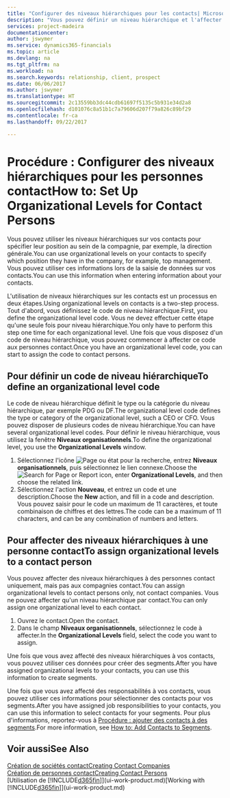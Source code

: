 ```yaml
---
title: "Configurer des niveaux hiérarchiques pour les contacts| Microsoft Docs"
description: "Vous pouvez définir un niveau hiérarchique et l'affecter à vos contacts pour indiquer leur position au sein de leur compagnie, par exemple, la direction générale."
services: project-madeira
documentationcenter: 
author: jswymer
ms.service: dynamics365-financials
ms.topic: article
ms.devlang: na
ms.tgt_pltfrm: na
ms.workload: na
ms.search.keywords: relationship, client, prospect
ms.date: 06/06/2017
ms.author: jswymer
ms.translationtype: HT
ms.sourcegitcommit: 2c13559bb3dc44cdb61697f5135c5b931e34d2a8
ms.openlocfilehash: d101076c8a51b1c7a79606d207f79a826c89bf29
ms.contentlocale: fr-ca
ms.lasthandoff: 09/22/2017

---
```

# <a name="how-to-set-up-organizational-levels-for-contact-persons"></a><span data-ttu-id="318eb-103">Procédure : Configurer des niveaux hiérarchiques pour les personnes contact</span><span class="sxs-lookup"><span data-stu-id="318eb-103">How to: Set Up Organizational Levels for Contact Persons</span></span>
<span data-ttu-id="318eb-104">Vous pouvez utiliser les niveaux hiérarchiques sur vos contacts pour spécifier leur position au sein de la compagnie, par exemple, la direction générale.</span><span class="sxs-lookup"><span data-stu-id="318eb-104">You can use organizational levels on your contacts to specify which position they have in the company, for example, top management.</span></span> <span data-ttu-id="318eb-105">Vous pouvez utiliser ces informations lors de la saisie de données sur vos contacts.</span><span class="sxs-lookup"><span data-stu-id="318eb-105">You can use this information when entering information about your contacts.</span></span>

<span data-ttu-id="318eb-106">L'utilisation de niveaux hiérarchiques sur les contacts est un processus en deux étapes.</span><span class="sxs-lookup"><span data-stu-id="318eb-106">Using organizational levels on contacts is a two-step process.</span></span> <span data-ttu-id="318eb-107">Tout d'abord, vous définissez le code de niveau hiérarchique.</span><span class="sxs-lookup"><span data-stu-id="318eb-107">First, you define the organizational level code.</span></span> <span data-ttu-id="318eb-108">Vous ne devez effectuer cette étape qu'une seule fois pour niveau hiérarchique.</span><span class="sxs-lookup"><span data-stu-id="318eb-108">You only have to perform this step one time for each organizational level.</span></span> <span data-ttu-id="318eb-109">Une fois que vous disposez d'un code de niveau hiérarchique, vous pouvez commencer à affecter ce code aux personnes contact.</span><span class="sxs-lookup"><span data-stu-id="318eb-109">Once you have an organizational level code, you can start to assign the code to contact persons.</span></span>

## <a name="to-define-an-organizational-level-code"></a><span data-ttu-id="318eb-110">Pour définir un code de niveau hiérarchique</span><span class="sxs-lookup"><span data-stu-id="318eb-110">To define an organizational level code</span></span>
<span data-ttu-id="318eb-111">Le code de niveau hiérarchique définit le type ou la catégorie du niveau hiérarchique, par exemple PDG ou DF.</span><span class="sxs-lookup"><span data-stu-id="318eb-111">The organizational level code defines the type or category of the organizational level, such a CEO  or CFO.</span></span> <span data-ttu-id="318eb-112">Vous pouvez disposer de plusieurs codes de niveau hiérarchique.</span><span class="sxs-lookup"><span data-stu-id="318eb-112">You can have several organizational level codes.</span></span> <span data-ttu-id="318eb-113">Pour définir le niveau hiérarchique, vous utilisez la fenêtre **Niveaux organisationnels**.</span><span class="sxs-lookup"><span data-stu-id="318eb-113">To define the organizational level, you use the **Organizational Levels** window.</span></span>

1. <span data-ttu-id="318eb-114">Sélectionnez l'icône ![Page ou état pour la recherche](media/ui-search/search_small.png "icône Page ou état pour la recherche"), entrez **Niveaux organisationnels**, puis sélectionnez le lien connexe.</span><span class="sxs-lookup"><span data-stu-id="318eb-114">Choose the ![Search for Page or Report](media/ui-search/search_small.png "Search for Page or Report icon") icon, enter **Organizational Levels**, and then choose the related link.</span></span>
2. <span data-ttu-id="318eb-115">Sélectionnez l'action **Nouveau**, et entrez un code et une description.</span><span class="sxs-lookup"><span data-stu-id="318eb-115">Choose the **New** action, and fill in a code and description.</span></span> <span data-ttu-id="318eb-116">Vous pouvez saisir pour le code un maximum de 11 caractères, et toute combinaison de chiffres et des lettres.</span><span class="sxs-lookup"><span data-stu-id="318eb-116">The code can be a maximum of 11 characters, and can be any combination of numbers and letters.</span></span>

## <a name="to-assign-organizational-levels-to-a-contact-person"></a><span data-ttu-id="318eb-117">Pour affecter des niveaux hiérarchiques à une personne contact</span><span class="sxs-lookup"><span data-stu-id="318eb-117">To assign organizational levels to a contact person</span></span>
<span data-ttu-id="318eb-118">Vous pouvez affecter des niveaux hiérarchiques à des personnes contact uniquement, mais pas aux compagnies contact.</span><span class="sxs-lookup"><span data-stu-id="318eb-118">You can assign organizational levels to contact persons only, not contact companies.</span></span> <span data-ttu-id="318eb-119">Vous ne pouvez affecter qu'un niveau hiérarchique par contact.</span><span class="sxs-lookup"><span data-stu-id="318eb-119">You can only assign one organizational level to each contact.</span></span>

1. <span data-ttu-id="318eb-120">Ouvrez le contact.</span><span class="sxs-lookup"><span data-stu-id="318eb-120">Open the contact.</span></span>
2. <span data-ttu-id="318eb-121">Dans le champ **Niveaux organisationnels**, sélectionnez le code à affecter.</span><span class="sxs-lookup"><span data-stu-id="318eb-121">In the **Organizational Levels** field, select the code you want to assign.</span></span>

<span data-ttu-id="318eb-122">Une fois que vous avez affecté des niveaux hiérarchiques à vos contacts, vous pouvez utiliser ces données pour créer des segments.</span><span class="sxs-lookup"><span data-stu-id="318eb-122">After you have assigned organizational levels to your contacts, you can use this information to create segments.</span></span>

<span data-ttu-id="318eb-123">Une fois que vous avez affecté des responsabilités à vos contacts, vous pouvez utiliser ces informations pour sélectionner des contacts pour vos segments.</span><span class="sxs-lookup"><span data-stu-id="318eb-123">After you have assigned job responsibilities to your contacts, you can use this information to select contacts for your segments.</span></span> <span data-ttu-id="318eb-124">Pour plus d'informations, reportez-vous à [Procédure : ajouter des contacts à des segments](marketing-add-contact-segment.md).</span><span class="sxs-lookup"><span data-stu-id="318eb-124">For more information, see [How to: Add Contacts to Segments](marketing-add-contact-segment.md).</span></span>

## <a name="see-also"></a><span data-ttu-id="318eb-125">Voir aussi</span><span class="sxs-lookup"><span data-stu-id="318eb-125">See Also</span></span>
[<span data-ttu-id="318eb-126">Création de sociétés contact</span><span class="sxs-lookup"><span data-stu-id="318eb-126">Creating Contact Companies</span></span>](marketing-create-contact-companies.md)  
[<span data-ttu-id="318eb-127">Création de personnes contact</span><span class="sxs-lookup"><span data-stu-id="318eb-127">Creating Contact Persons</span></span>](marketing-create-contact-persons.md)  
<span data-ttu-id="318eb-128">[Utilisation de [!INCLUDE[d365fin](includes/d365fin_md.md)]](ui-work-product.md)</span><span class="sxs-lookup"><span data-stu-id="318eb-128">[Working with [!INCLUDE[d365fin](includes/d365fin_md.md)]](ui-work-product.md)</span></span>  


